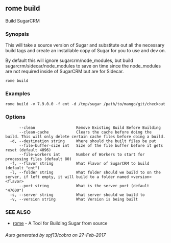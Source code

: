 ## rome build

Build SugarCRM

### Synopsis


This will take a source version of Sugar and substitute out all the necessary build tags and create an
installable copy of Sugar for you to use and dev on.

By default this will ignore sugarcrm/node_modules, but build sugarcrm/sidecar/node_modules to save on time since the
node_modules are not required inside of SugarCRM but are for Sidecar.


```
rome build
```

### Examples

```
rome build -v 7.9.0.0 -f ent -d /tmp/sugar /path/to/mango/git/checkout
```

### Options

```
      --clean                  Remove Existing Build Before Building
      --clean-cache            Clears the cache before doing the build. This will only delete certain cache files before doing a build.
  -d, --destination string     Where should the built files be put
      --file-buffer-size int   Size of the file buffer before it gets reset (default 4096)
      --file-workers int       Number of Workers to start for processing files (default 80)
  -f, --flavor string          What Flavor of SugarCRM to build (default "ent")
  -l, --folder string          What folder should we build to on the server, if left empty, it will build to a folder named <version><flavor>
      --port string            What is the server port (default "47600")
  -s, --server string          What server should we build to
  -v, --version string         What Version is being built
```

### SEE ALSO
* [rome](rome.md)	 - A Tool for Building Sugar from source

###### Auto generated by spf13/cobra on 27-Feb-2017
